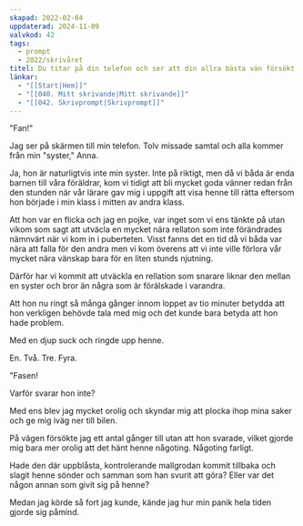 ```yaml
---
skapad: 2022-02-04
uppdaterad: 2024-11-09
valvkod: 42
tags:
  - prompt
  - 2022/skrivåret
titel: Du titar på din telefon och ser att din allra bästa vän försökt få tag på dig ett tiotal gånger. Näg du sedan ringer upp henne, svarar hon inte
länkar:
  - "[[Start|Hem]]"
  - "[[040. Mitt skrivande|Mitt skrivande]]"
  - "[[042. Skrivprompt|Skrivprompt]]"
---
```

"Fan!" 

Jag ser på skärmen till min telefon. Tolv missade samtal och alla kommer från min "syster," Anna.

Ja, hon är naturligtvis inte min syster. Inte på riktigt, men då vi båda är enda barnen till våra föräldrar, kom vi tidigt att bli mycket goda vänner redan från den stunden när vår lärare gav mig i uppgift att visa henne till rätta eftersom hon började i min klass i mitten av andra klass.

Att hon var en flicka och jag en pojke, var inget som vi ens tänkte på utan vikom som sagt att utväcla en mycket nära rellaton som inte förändrades nämnvärt när vi kom in i puberteten. Visst fanns det en tid då vi båda var nära att falla för den andra men vi kom överens att vi inte ville förlora vår mycket nära vänskap bara för en liten stunds njutning.

Därför har vi kommit att utväckla en rellation som snarare liknar den mellan en syster och bror än några som är förälskade i varandra.

Att hon nu ringt så många gånger innom loppet av tio minuter betydda att hon verkligen behövde tala med mig och det kunde bara betyda att hon hade problem.

Med en djup suck och ringde upp henne.

En. Två. Tre. Fyra.

"Fasen!

Varför svarar hon inte?

Med ens blev jag mycket orolig och skyndar mig att plocka ihop mina saker och ge mig iväg ner till bilen.

På vägen försökte jag ett antal gånger till utan att hon svarade, vilket gjorde mig bara mer orolig att det hänt henne någoting. Någoting farligt.

Hade den där uppblåsta, kontrolerande mallgrodan kommit tillbaka och slagit henne sönder och samman som han svurit att göra? Eller var det någon annan som givit sig på henne?

Medan  jag körde så fort jag kunde, kände jag hur min panik hela tiden gjorde sig påmind.